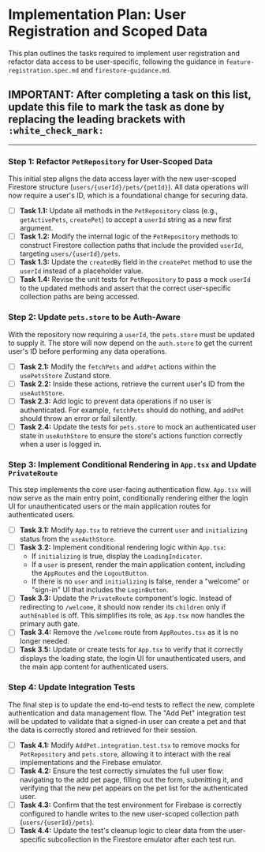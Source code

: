 # Implementation Plan: User Registration and Scoped Data

This plan outlines the tasks required to implement user registration and refactor data access to be user-specific, following the guidance in `feature-registration.spec.md` and `firestore-guidance.md`.


## IMPORTANT: After completing a task on this list, update this file to mark the task as done by replacing the leading brackets with `:white_check_mark:`

---

### Step 1: Refactor `PetRepository` for User-Scoped Data

This initial step aligns the data access layer with the new user-scoped Firestore structure (`users/{userId}/pets/{petId}`). All data operations will now require a user's ID, which is a foundational change for securing data.

-   [ ] **Task 1.1:** Update all methods in the `PetRepository` class (e.g., `getActivePets`, `createPet`) to accept a `userId` string as a new first argument.
-   [ ] **Task 1.2:** Modify the internal logic of the `PetRepository` methods to construct Firestore collection paths that include the provided `userId`, targeting `users/{userId}/pets`.
-   [ ] **Task 1.3:** Update the `createdBy` field in the `createPet` method to use the `userId` instead of a placeholder value.
-   [ ] **Task 1.4:** Revise the unit tests for `PetRepository` to pass a mock `userId` to the updated methods and assert that the correct user-specific collection paths are being accessed.

### Step 2: Update `pets.store` to be Auth-Aware

With the repository now requiring a `userId`, the `pets.store` must be updated to supply it. The store will now depend on the `auth.store` to get the current user's ID before performing any data operations.

-   [ ] **Task 2.1:** Modify the `fetchPets` and `addPet` actions within the `usePetsStore` Zustand store.
-   [ ] **Task 2.2:** Inside these actions, retrieve the current user's ID from the `useAuthStore`.
-   [ ] **Task 2.3:** Add logic to prevent data operations if no user is authenticated. For example, `fetchPets` should do nothing, and `addPet` should throw an error or fail silently.
-   [ ] **Task 2.4:** Update the tests for `pets.store` to mock an authenticated user state in `useAuthStore` to ensure the store's actions function correctly when a user is logged in.

### Step 3: Implement Conditional Rendering in `App.tsx` and Update `PrivateRoute`

This step implements the core user-facing authentication flow. `App.tsx` will now serve as the main entry point, conditionally rendering either the login UI for unauthenticated users or the main application routes for authenticated users.

-   [ ] **Task 3.1:** Modify `App.tsx` to retrieve the current `user` and `initializing` status from the `useAuthStore`.
-   [ ] **Task 3.2:** Implement conditional rendering logic within `App.tsx`:
    -   If `initializing` is true, display the `LoadingIndicator`.
    -   If a `user` is present, render the main application content, including the `AppRoutes` and the `LogoutButton`.
    -   If there is no `user` and `initializing` is false, render a "welcome" or "sign-in" UI that includes the `LoginButton`.
-   [ ] **Task 3.3:** Update the `PrivateRoute` component's logic. Instead of redirecting to `/welcome`, it should now render its `children` only if `authEnabled` is off. This simplifies its role, as `App.tsx` now handles the primary auth gate.
-   [ ] **Task 3.4:** Remove the `/welcome` route from `AppRoutes.tsx` as it is no longer needed.
-   [ ] **Task 3.5:** Update or create tests for `App.tsx` to verify that it correctly displays the loading state, the login UI for unauthenticated users, and the main app content for authenticated users.

### Step 4: Update Integration Tests

The final step is to update the end-to-end tests to reflect the new, complete authentication and data management flow. The "Add Pet" integration test will be updated to validate that a signed-in user can create a pet and that the data is correctly stored and retrieved for their session.

-   [ ] **Task 4.1:** Modify `AddPet.integration.test.tsx` to remove mocks for `PetRepository` and `pets.store`, allowing it to interact with the real implementations and the Firebase emulator.
-   [ ] **Task 4.2:** Ensure the test correctly simulates the full user flow: navigating to the add pet page, filling out the form, submitting it, and verifying that the new pet appears on the pet list for the authenticated user.
-   [ ] **Task 4.3:** Confirm that the test environment for Firebase is correctly configured to handle writes to the new user-scoped collection path (`users/{userId}/pets`).
-   [ ] **Task 4.4:** Update the test's cleanup logic to clear data from the user-specific subcollection in the Firestore emulator after each test run.
